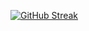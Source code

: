 [![GitHub Streak](http://github-readme-streak-stats.herokuapp.com?user=DeiviDev1&theme=dark&locale=pt-br)](https://git.io/streak-stats)
